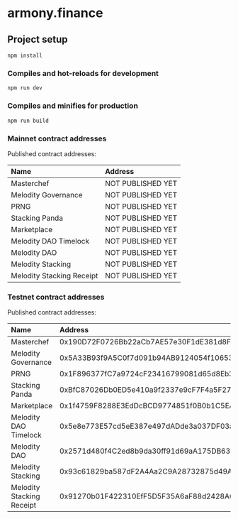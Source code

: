 # armony.finance

## Project setup

```
npm install
```

### Compiles and hot-reloads for development

```
npm run dev
```

### Compiles and minifies for production

```
npm run build
```

### Mainnet contract addresses

Published contract addresses:

| Name                      | Address           |
|:--------------------------|:------------------|
| Masterchef                | NOT PUBLISHED YET |
| Melodity Governance       | NOT PUBLISHED YET |
| PRNG                      | NOT PUBLISHED YET |
| Stacking Panda            | NOT PUBLISHED YET |
| Marketplace               | NOT PUBLISHED YET |
| Melodity DAO Timelock     | NOT PUBLISHED YET |
| Melodity DAO              | NOT PUBLISHED YET |
| Melodity Stacking         | NOT PUBLISHED YET |
| Melodity Stacking Receipt | NOT PUBLISHED YET |

### Testnet contract addresses

Published contract addresses:

| Name                      | Address                                    |
|:--------------------------|:-------------------------------------------|
| Masterchef                | 0x190D72F0726Bb22aCb7AE57e30F1dE381d8FA33F |
| Melodity Governance       | 0x5A33B93f9A5C0f7d091b94AB9124054f1065302b |
| PRNG                      | 0x1F896377fC7a9724cF23416799081d65d8Eb3fd6 |
| Stacking Panda            | 0xBfC87026Db0ED5e410a9f2337e9cF7F4a5F27ae2 |
| Marketplace               | 0x1f4759F8288E3EdDcBCD9774851f0B0b1C5EA03B |
| Melodity DAO Timelock     | 0x5e8e773E57cd5eE387e497dADde3a037DF03a212 |
| Melodity DAO              | 0x2571d480f4C2ed8b9da30ff91d69aA175DB63D48 |
| Melodity Stacking         | 0x93c61829ba587dF2A4Aa2C9A28732875d49AdD43 |
| Melodity Stacking Receipt | 0x91270b01F422310EfF5D5F35A6aF88d2428A6D82 |
